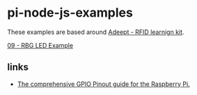 # pi-node-js-examples

These examples are based around [Adeept - RFID learnign kit](https://github.com/adeept/Adeept_RFID_Learning_Kit_Python_Code_for_RPi).


[09 - RBG LED Example](09_rbg_led_example/README.md)

## links

- [The comprehensive GPIO Pinout guide for the Raspberry Pi.](https://pinout.xyz/)
